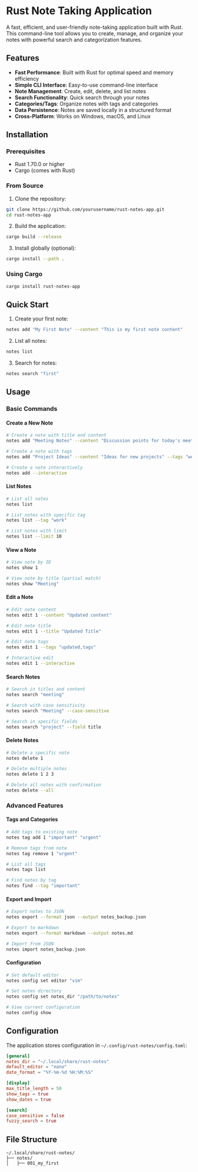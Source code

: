 # Rust Note Taking Application

A fast, efficient, and user-friendly note-taking application built with Rust. This command-line tool allows you to create, manage, and organize your notes with powerful search and categorization features.

## Features

- **Fast Performance**: Built with Rust for optimal speed and memory efficiency
- **Simple CLI Interface**: Easy-to-use command-line interface
- **Note Management**: Create, edit, delete, and list notes
- **Search Functionality**: Quick search through your notes
- **Categories/Tags**: Organize notes with tags and categories
- **Data Persistence**: Notes are saved locally in a structured format
- **Cross-Platform**: Works on Windows, macOS, and Linux

## Installation

### Prerequisites

- Rust 1.70.0 or higher
- Cargo (comes with Rust)

### From Source

1. Clone the repository:
```bash
git clone https://github.com/yourusername/rust-notes-app.git
cd rust-notes-app
```

2. Build the application:
```bash
cargo build --release
```

3. Install globally (optional):
```bash
cargo install --path .
```

### Using Cargo

```bash
cargo install rust-notes-app
```

## Quick Start

1. Create your first note:
```bash
notes add "My First Note" --content "This is my first note content"
```

2. List all notes:
```bash
notes list
```

3. Search for notes:
```bash
notes search "first"
```

## Usage

### Basic Commands

#### Create a New Note
```bash
# Create a note with title and content
notes add "Meeting Notes" --content "Discussion points for today's meeting"

# Create a note with tags
notes add "Project Ideas" --content "Ideas for new projects" --tags "work,projects,ideas"

# Create a note interactively
notes add --interactive
```

#### List Notes
```bash
# List all notes
notes list

# List notes with specific tag
notes list --tag "work"

# List notes with limit
notes list --limit 10
```

#### View a Note
```bash
# View note by ID
notes show 1

# View note by title (partial match)
notes show "Meeting"
```

#### Edit a Note
```bash
# Edit note content
notes edit 1 --content "Updated content"

# Edit note title
notes edit 1 --title "Updated Title"

# Edit note tags
notes edit 1 --tags "updated,tags"

# Interactive edit
notes edit 1 --interactive
```

#### Search Notes
```bash
# Search in titles and content
notes search "meeting"

# Search with case sensitivity
notes search "Meeting" --case-sensitive

# Search in specific fields
notes search "project" --field title
```

#### Delete Notes
```bash
# Delete a specific note
notes delete 1

# Delete multiple notes
notes delete 1 2 3

# Delete all notes with confirmation
notes delete --all
```

### Advanced Features

#### Tags and Categories
```bash
# Add tags to existing note
notes tag add 1 "important" "urgent"

# Remove tags from note
notes tag remove 1 "urgent"

# List all tags
notes tags list

# Find notes by tag
notes find --tag "important"
```

#### Export and Import
```bash
# Export notes to JSON
notes export --format json --output notes_backup.json

# Export to markdown
notes export --format markdown --output notes.md

# Import from JSON
notes import notes_backup.json
```

#### Configuration
```bash
# Set default editor
notes config set editor "vim"

# Set notes directory
notes config set notes_dir "/path/to/notes"

# View current configuration
notes config show
```

## Configuration

The application stores configuration in `~/.config/rust-notes/config.toml`:

```toml
[general]
notes_dir = "~/.local/share/rust-notes"
default_editor = "nano"
date_format = "%Y-%m-%d %H:%M:%S"

[display]
max_title_length = 50
show_tags = true
show_dates = true

[search]
case_sensitive = false
fuzzy_search = true
```

## File Structure

```
~/.local/share/rust-notes/
├── notes/
│   ├── 001_my_first
